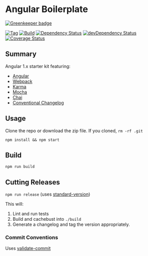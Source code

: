 # Angular Boilerplate

[![Greenkeeper badge](https://badges.greenkeeper.io/willsoto/app-template.svg)](https://greenkeeper.io/)

[![Tag](https://img.shields.io/github/tag/willsoto/app-template.svg?style=flat)](https://github.com/willsoto/app-template)
[![Build](https://travis-ci.org/willsoto/app-template.svg)](https://travis-ci.org/willsoto/app-template)
[![Dependency Status](https://david-dm.org/willsoto/app-template.svg)](https://david-dm.org/willsoto/app-template)
[![devDependency Status](https://david-dm.org/willsoto/app-template/dev-status.svg)](https://david-dm.org/willsoto/app-template#info=devDependencies)
[![Coverage Status](https://coveralls.io/repos/willsoto/app-template/badge.svg?branch=master&service=github)](https://coveralls.io/github/willsoto/app-template?branch=master)

## Summary

Angular 1.x starter kit featuring:
- [Angular](https://angularjs.org/)
- [Webpack](https://webpack.github.io/)
- [Karma](https://karma-runner.github.io/)
- [Mocha](http://mochajs.org/)
- [Chai](http://chaijs.com/)
- [Conventional Changelog](https://github.com/ajoslin/conventional-changelog)

## Usage

Clone the repo or download the zip file. If you cloned, `rm -rf .git`

`npm install && npm start`

## Build

`npm run build`

## Cutting Releases

`npm run release` (uses [standard-version](https://www.npmjs.com/package/standard-version))

This will:

1. Lint and run tests
2. Build and cachebust into `./build`
3. Generate a changelog and tag the version appropriately.

### Commit Conventions

Uses [validate-commit](https://github.com/willsoto/validate-commit)
